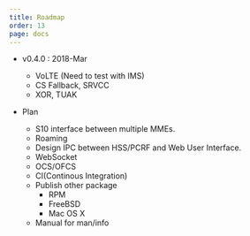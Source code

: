 ```yaml
---
title: Roadmap
order: 13
page: docs
---
```


- v0.4.0 : 2018-Mar
    - VoLTE (Need to test with IMS)
    - CS Fallback, SRVCC
    - XOR, TUAK


- Plan
    - S10 interface between multiple MMEs.
    - Roaming
    - Design IPC between HSS/PCRF and Web User Interface.
    - WebSocket
    - OCS/OFCS
    - CI(Continous Integration)
    - Publish other package
      * RPM
      * FreeBSD
      * Mac OS X
    - Manual for man/info
